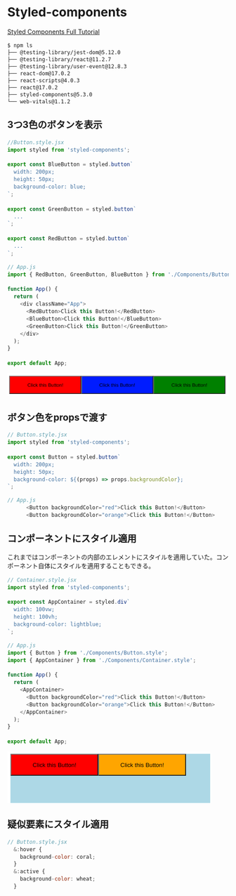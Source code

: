 # Styled-components

[Styled Components Full Tutorial](https://www.youtube.com/watch?v=-FZzPHSLauc)

```shell
$ npm ls
├── @testing-library/jest-dom@5.12.0
├── @testing-library/react@11.2.7
├── @testing-library/user-event@12.8.3
├── react-dom@17.0.2
├── react-scripts@4.0.3
├── react@17.0.2
├── styled-components@5.3.0
└── web-vitals@1.1.2
```

## 3つ3色のボタンを表示

```js
//Button.style.jsx
import styled from 'styled-components';

export const BlueButton = styled.button`
  width: 200px;
  height: 50px;
  background-color: blue;
`;

export const GreenButton = styled.button`
  ...
`;

export const RedButton = styled.button`
  ...
`;
```

```js
// App.js
import { RedButton, GreenButton, BlueButton } from './Components/Button.style';

function App() {
  return (
    <div className="App">
      <RedButton>Click this Button!</RedButton>
      <BlueButton>Click this Button!</BlueButton>
      <GreenButton>Click this Button!</GreenButton>
    </div>
  );
}

export default App;
```

![Button](./images/styled-components001.png)

## ボタン色をpropsで渡す

```js
// Button.style.jsx
import styled from 'styled-components';

export const Button = styled.button`
  width: 200px;
  height: 50px;
  background-color: ${(props) => props.backgroundColor};
`;
```

```js
// App.js
      <Button backgroundColor="red">Click this Button!</Button>
      <Button backgroundColor="orange">Click this Button!</Button>
```

## コンポーネントにスタイル適用

これまではコンポーネントの内部のエレメントにスタイルを適用していた。コンポーネント自体にスタイルを適用することもできる。

```js
// Container.style.jsx
import styled from 'styled-components';

export const AppContainer = styled.div`
  width: 100vw;
  height: 100vh;
  background-color: lightblue;
`;
```

```js
// App.js
import { Button } from './Components/Button.style';
import { AppContainer } from './Components/Container.style';

function App() {
  return (
    <AppContainer>
      <Button backgroundColor="red">Click this Button!</Button>
      <Button backgroundColor="orange">Click this Button!</Button>
    </AppContainer>
  );
}

export default App;
```

![コンポーネント](./images/styled-components002.png)


## 疑似要素にスタイル適用

```js
// Button.style.jsx
  &:hover {
    background-color: coral;
  }
  &:active {
    background-color: wheat;
  }
```



